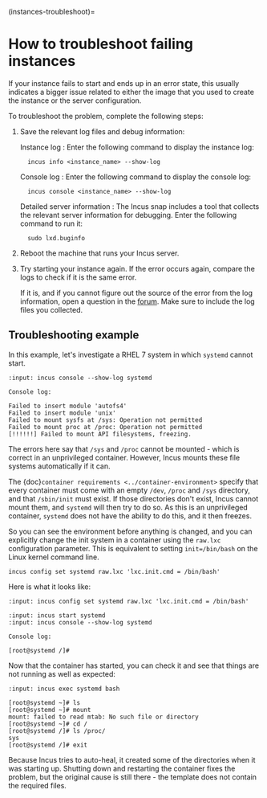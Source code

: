 (instances-troubleshoot)=
# How to troubleshoot failing instances

If your instance fails to start and ends up in an error state, this usually indicates a bigger issue related to either the image that you used to create the instance or the server configuration.

To troubleshoot the problem, complete the following steps:

1. Save the relevant log files and debug information:

   Instance log
   : Enter the following command to display the instance log:

         incus info <instance_name> --show-log

   Console log
   : Enter the following command to display the console log:

         incus console <instance_name> --show-log

   Detailed server information
   : The Incus snap includes a tool that collects the relevant server information for debugging.
     Enter the following command to run it:

         sudo lxd.buginfo

1. Reboot the machine that runs your Incus server.
1. Try starting your instance again.
   If the error occurs again, compare the logs to check if it is the same error.

   If it is, and if you cannot figure out the source of the error from the log information, open a question in the [forum](https://discuss.linuxcontainers.org).
   Make sure to include the log files you collected.

## Troubleshooting example

In this example, let's investigate a RHEL 7 system in which `systemd` cannot start.

```{terminal}
:input: incus console --show-log systemd

Console log:

Failed to insert module 'autofs4'
Failed to insert module 'unix'
Failed to mount sysfs at /sys: Operation not permitted
Failed to mount proc at /proc: Operation not permitted
[!!!!!!] Failed to mount API filesystems, freezing.
```

The errors here say that `/sys` and `/proc` cannot be mounted - which is correct in an unprivileged container.
However, Incus mounts these file systems automatically if it can.

The {doc}`container requirements <../container-environment>` specify that every container must come with an empty `/dev`, `/proc` and `/sys` directory, and that `/sbin/init` must exist.
If those directories don't exist, Incus cannot mount them, and `systemd` will then try to do so.
As this is an unprivileged container, `systemd` does not have the ability to do this, and it then freezes.

So you can see the environment before anything is changed, and you can explicitly change the init system in a container using the `raw.lxc` configuration parameter.
This is equivalent to setting `init=/bin/bash` on the Linux kernel command line.

    incus config set systemd raw.lxc 'lxc.init.cmd = /bin/bash'

Here is what it looks like:

```{terminal}
:input: incus config set systemd raw.lxc 'lxc.init.cmd = /bin/bash'

:input: incus start systemd
:input: incus console --show-log systemd

Console log:

[root@systemd /]#
```

Now that the container has started, you can check it and see that things are not running as well as expected:

```{terminal}
:input: incus exec systemd bash

[root@systemd ~]# ls
[root@systemd ~]# mount
mount: failed to read mtab: No such file or directory
[root@systemd ~]# cd /
[root@systemd /]# ls /proc/
sys
[root@systemd /]# exit
```

Because Incus tries to auto-heal, it created some of the directories when it was starting up.
Shutting down and restarting the container fixes the problem, but the original cause is still there - the template does not contain the required files.
